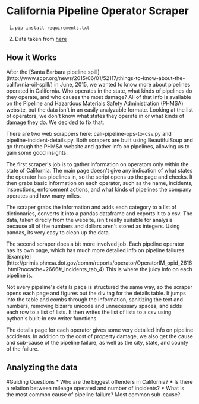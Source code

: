 California Pipeline Operator Scraper 
====================================

1. ```pip install requirements.txt```

2. Data taken from [here](http://primis.phmsa.dot.gov/comm/reports/operator/OperatorListNoJS.html)

How it Works
------------
<p>After the [Santa Barbara pipeline spill](http://www.scpr.org/news/2015/06/01/52117/things-to-know-about-the-california-oil-spill/) in June, 2015, we wanted to know more about pipelines operated in California. Who operates in the state, what kinds of pipelines do they operate, and who causes the most damage? All of that info is available on the Pipeline and Hazardous Materials Safety Administration (PHMSA) website, but the data isn't in an easily analyzable formate. Looking at the list of operators, we don't know what states they operate in or what kinds of damage they do. We decided to fix that. </p>

<p>There are two web scrappers here: cali-pipeline-ops-to-csv.py and pipeline-incident-details.py. Both scrapers are built using BeautifulSoup and go through the PHMSA website and gather info on pipelines, allowing us to gain some good insights. </p>

<p> The first scraper's job is to gather information on operators only within the state of California. The main page doesn't give any indication of what states the operator has pipelines in, so the script opens up the page and checks. It then grabs basic information on each operator, such as the name, incidents, inspections, enforcement actions, and what kinds of pipelines the company operates and how many miles.</p>

<p> The scraper grabs the information and adds each category to a list of dictionaries, converts it into a pandas dataframe and exports it to a csv. The data, taken direcly from the website, isn't really suitable for analysis because all of the numbers and dollars aren't stored as integers. Using pandas, its very easy to clean up the data.</p>

<p> The second scraper does a bit more involved job. Each pipeline operator has its own page, which has much more detailed info on pipeline failures. [Example](http://primis.phmsa.dot.gov/comm/reports/operator/OperatorIM_opid_2616.html?nocache=2666#_Incidents_tab_4) This is where the juicy info on each pipeline is.</p>

<p>Not every pipeline's details page is structured the same way, so the scraper opens each page and figures out the div tag for the details table. It jumps into the table and combs through the information, sanitizing the text and numbers, removing bizarre unicode and unnecessary spaces, and adds each row to a list of lists. It then writes the list of lists to a csv using python's built-in csv writer functions.</p>

<p> The details page for each operator gives some very detailed info on pipeline accidents. In addition to the cost of property damage, we also get the cause and sub-cause of the pipeline failure, as well as the city, state, and county of the failure.</p>

Analyzing the data 
------------------
#Guiding Questions 
    * Who are the biggest offenders in California?
    * Is there a relation between mileage operated and number of incidents? 
    * What is the most common cause of pipeline failure? Most common sub-cause?
     







